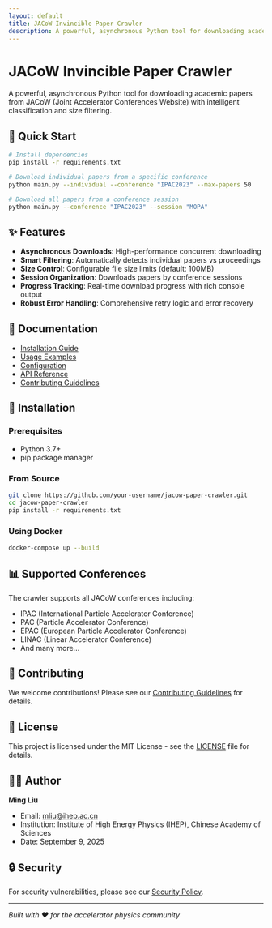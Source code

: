 ```yaml
---
layout: default
title: JACoW Invincible Paper Crawler
description: A powerful, asynchronous Python tool for downloading academic papers from JACoW
---
```


# JACoW Invincible Paper Crawler

A powerful, asynchronous Python tool for downloading academic papers from JACoW (Joint Accelerator Conferences Website) with intelligent classification and size filtering.

## 🚀 Quick Start

```bash
# Install dependencies
pip install -r requirements.txt

# Download individual papers from a specific conference
python main.py --individual --conference "IPAC2023" --max-papers 50

# Download all papers from a conference session
python main.py --conference "IPAC2023" --session "MOPA"
```

## ✨ Features

- **Asynchronous Downloads**: High-performance concurrent downloading
- **Smart Filtering**: Automatically detects individual papers vs proceedings
- **Size Control**: Configurable file size limits (default: 100MB)
- **Session Organization**: Downloads papers by conference sessions
- **Progress Tracking**: Real-time download progress with rich console output
- **Robust Error Handling**: Comprehensive retry logic and error recovery

## 📖 Documentation

- [Installation Guide](docs/installation.md)
- [Usage Examples](docs/usage.md)
- [Configuration](docs/configuration.md)
- [API Reference](docs/api.md)
- [Contributing Guidelines](CONTRIBUTING.md)

## 🔧 Installation

### Prerequisites
- Python 3.7+
- pip package manager

### From Source
```bash
git clone https://github.com/your-username/jacow-paper-crawler.git
cd jacow-paper-crawler
pip install -r requirements.txt
```

### Using Docker
```bash
docker-compose up --build
```

## 📊 Supported Conferences

The crawler supports all JACoW conferences including:
- IPAC (International Particle Accelerator Conference)
- PAC (Particle Accelerator Conference)
- EPAC (European Particle Accelerator Conference)
- LINAC (Linear Accelerator Conference)
- And many more...

## 🤝 Contributing

We welcome contributions! Please see our [Contributing Guidelines](CONTRIBUTING.md) for details.

## 📄 License

This project is licensed under the MIT License - see the [LICENSE](LICENSE) file for details.

## 👨‍💻 Author

**Ming Liu**
- Email: mliu@ihep.ac.cn
- Institution: Institute of High Energy Physics (IHEP), Chinese Academy of Sciences
- Date: September 9, 2025

## 🔒 Security

For security vulnerabilities, please see our [Security Policy](SECURITY.md).

---

*Built with ❤️ for the accelerator physics community*
